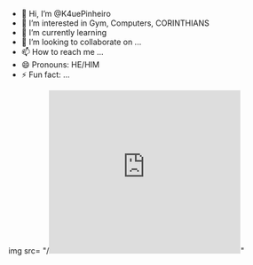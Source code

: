 - 👋 Hi, I’m @K4uePinheiro
- 👀 I’m interested in Gym, Computers, CORINTHIANS 
- 🌱 I’m currently learning 
- 💞️ I’m looking to collaborate on ...
- 📫 How to reach me ...
- 😄 Pronouns: HE/HIM
- ⚡ Fun fact: ...

img src= "/<iframe src="https://assets.pinterest.com/ext/embed.html?id=448741550394836144" height="295" width="345" frameborder="0" scrolling="no" ></iframe>"
